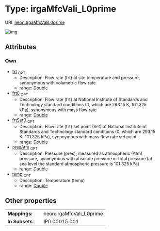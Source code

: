
# Type: irgaMfcVali_L0prime




URI: [neon:IrgaMfcValiL0prime](https://data.neonscience.org/IrgaMfcValiL0prime)


![img](http://yuml.me/diagram/nofunky;dir:TB/class/[IrgaMfcValiL0prime&#124;presAtm:double%20%3F;temp:double%20%3F;frt:double%20%3F;frt0:double%20%3F;frtSet0:double%20%3F])

## Attributes


### Own

 * [frt](frt.md)  <sub>OPT</sub>
    * Description: Flow rate (frt) at site temperature and pressure, synonymous with volumetric flow rate
    * range: [Double](types/Double.md)
 * [frt0](frt0.md)  <sub>OPT</sub>
    * Description: Flow rate (frt) at National Institute of Standards and Technology standard conditions (0, which are  293.15 K, 101.325 kPa), synonymous with mass flow rate
    * range: [Double](types/Double.md)
 * [frtSet0](frtSet0.md)  <sub>OPT</sub>
    * Description: Flow rate (frt) set point (Set) at National Institute of Standards and Technology standard conditions (0, which are 293.15 K, 101.325 kPa), synonymous with mass flow rate set point
    * range: [Double](types/Double.md)
 * [presAtm](presAtm.md)  <sub>OPT</sub>
    * Description: Pressure (pres), measured as atmospheric (Atm) pressure, synonymous with absolute pressure or total pressure (at sea level the standard atmospheric pressure is 101.325 kPa)
    * range: [Double](types/Double.md)
 * [temp](temp.md)  <sub>OPT</sub>
    * Description: Temperature (temp)
    * range: [Double](types/Double.md)

## Other properties

|  |  |  |
| --- | --- | --- |
| **Mappings:** | | neon:irgaMfcVali_L0prime |
| **In Subsets:** | | IP0.00015.001 |

